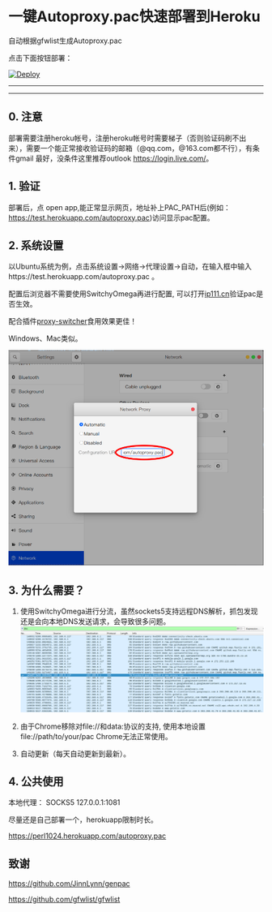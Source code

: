 # 一键Autoproxy.pac快速部署到Heroku

自动根据gfwlist生成Autoproxy.pac

点击下面按钮部署：

[![Deploy](https://www.herokucdn.com/deploy/button.png)](https://heroku.com/deploy)
- - -
- - -

## 0. 注意

部署需要注册heroku帐号，注册heroku帐号时需要梯子（否则验证码刷不出来），需要一个能正常接收验证码的邮箱（@qq.com，@163.com都不行），有条件gmail
最好，没条件这里推荐outlook <https://login.live.com/>。

## 1. 验证

部署后，点 open app,能正常显示网页，地址补上PAC_PATH后(例如：<https://test.herokuapp.com/autoproxy.pac>)访问显示pac配置。

## 2. 系统设置

以Ubuntu系统为例，点击系统设置->网络->代理设置->自动，在输入框中输入https://test.herokuapp.com/autoproxy.pac 。

配置后浏览器不需要使用SwitchyOmega再进行配置, 可以打开[ip111.cn](http://ip111.cn)验证pac是否生效。

配合插件[proxy-switcher](https://extensions.gnome.org/extension/771/proxy-switcher/)食用效果更佳！

Windows、Mac类似。

![conf](img/conf.png)

## 3. 为什么需要？

1. 使用SwitchyOmega进行分流，虽然sockets5支持远程DNS解析，抓包发现还是会向本地DNS发送请求，会导致很多问题。
![wire](img/wireshark.png)

2. 由于Chrome移除对file://和data:协议的支持, 使用本地设置file://path/to/your/pac Chrome无法正常使用。

3. 自动更新（每天自动更新到最新）。

## 4. 公共使用

本地代理： SOCKS5 127.0.0.1:1081

尽量还是自己部署一个，herokuapp限制时长。

https://perl1024.herokuapp.com/autoproxy.pac

## 致谢

https://github.com/JinnLynn/genpac

https://github.com/gfwlist/gfwlist

